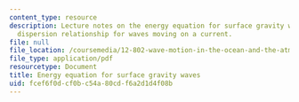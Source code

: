 ```yaml
---
content_type: resource
description: Lecture notes on the energy equation for surface gravity waves and the
  dispersion relationship for waves moving on a current.
file: null
file_location: /coursemedia/12-802-wave-motion-in-the-ocean-and-the-atmosphere-spring-2008/fcef6f0dcf0bc54a80cdf6a2d1d4f08b_MIT12_802S08_lec04.pdf
file_type: application/pdf
resourcetype: Document
title: Energy equation for surface gravity waves
uid: fcef6f0d-cf0b-c54a-80cd-f6a2d1d4f08b
---
```

